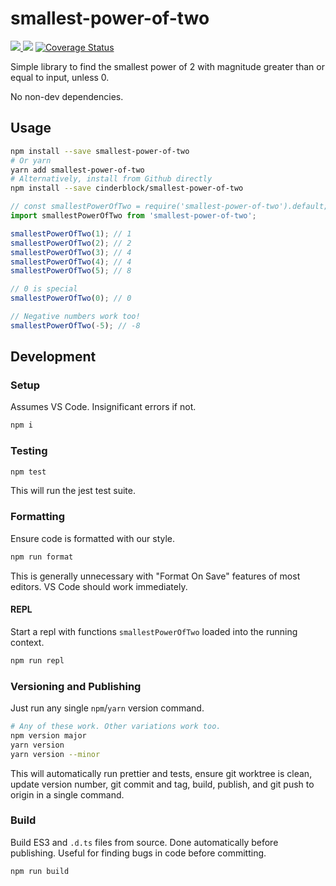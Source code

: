 # smallest-power-of-two

[![](https://github.com/cinderblock/smallest-power-of-two/workflows/Main/badge.svg) ![](https://github.com/cinderblock/smallest-power-of-two/workflows/Test%20All%20Versions/badge.svg)](https://github.com/cinderblock/smallest-power-of-two/actions)
[![Coverage Status](https://coveralls.io/repos/github/cinderblock/smallest-power-of-two/badge.svg?branch=master)](https://coveralls.io/github/cinderblock/smallest-power-of-two?branch=master)

Simple library to find the smallest power of 2 with magnitude greater than or equal to input, unless 0.

No non-dev dependencies.

## Usage

```bash
npm install --save smallest-power-of-two
# Or yarn
yarn add smallest-power-of-two
# Alternatively, install from Github directly
npm install --save cinderblock/smallest-power-of-two
```

```js
// const smallestPowerOfTwo = require('smallest-power-of-two').default;
import smallestPowerOfTwo from 'smallest-power-of-two';

smallestPowerOfTwo(1); // 1
smallestPowerOfTwo(2); // 2
smallestPowerOfTwo(3); // 4
smallestPowerOfTwo(4); // 4
smallestPowerOfTwo(5); // 8

// 0 is special
smallestPowerOfTwo(0); // 0

// Negative numbers work too!
smallestPowerOfTwo(-5); // -8
```

## Development

### Setup

Assumes VS Code. Insignificant errors if not.

```bash
npm i
```

### Testing

```bash
npm test
```

This will run the jest test suite.

### Formatting

Ensure code is formatted with our style.

```bash
npm run format
```

This is generally unnecessary with "Format On Save" features of most editors.
VS Code should work immediately.

#### REPL

Start a repl with functions `smallestPowerOfTwo` loaded into the running context.

```bash
npm run repl
```

### Versioning and Publishing

Just run any single `npm`/`yarn` version command.

```bash
# Any of these work. Other variations work too.
npm version major
yarn version
yarn version --minor
```

This will automatically run prettier and tests, ensure git worktree is clean, update version number, git commit and tag, build, publish, and git push to origin in a single command.

### Build

Build ES3 and `.d.ts` files from source.
Done automatically before publishing.
Useful for finding bugs in code before committing.

```bash
npm run build
```
